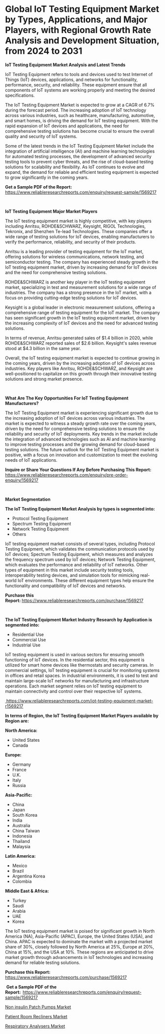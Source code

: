 <p><h1>Global IoT Testing Equipment Market by Types, Applications, and Major Players, with Regional Growth Rate Analysis and Development Situation, from 2024 to 2031</h1></p><p><strong>IoT Testing Equipment Market Analysis and Latest Trends</strong></p>
<p><p>IoT Testing Equipment refers to tools and devices used to test Internet of Things (IoT) devices, applications, and networks for functionality, performance, security, and reliability. These equipment ensure that all components of IoT systems are working properly and meeting the desired specifications.</p><p>The IoT Testing Equipment Market is expected to grow at a CAGR of 6.7% during the forecast period. The increasing adoption of IoT technology across various industries, such as healthcare, manufacturing, automotive, and smart homes, is driving the demand for IoT testing equipment. With the rapid expansion of IoT devices and applications, the need for comprehensive testing solutions has become crucial to ensure the overall quality and security of IoT systems.</p><p>Some of the latest trends in the IoT Testing Equipment Market include the integration of artificial intelligence (AI) and machine learning technologies for automated testing processes, the development of advanced security testing tools to prevent cyber threats, and the rise of cloud-based testing solutions for scalability and flexibility. As IoT continues to evolve and expand, the demand for reliable and efficient testing equipment is expected to grow significantly in the coming years.</p></p>
<p><strong>Get a Sample PDF of the Report:&nbsp;</strong> <a href="https://www.reliableresearchreports.com/enquiry/request-sample/1569217">https://www.reliableresearchreports.com/enquiry/request-sample/1569217</a></p>
<p>&nbsp;</p>
<p><strong>IoT Testing Equipment Major Market Players</strong></p>
<p><p>The IoT testing equipment market is highly competitive, with key players including Anritsu, ROHDE&SCHWARZ, Keysight, RIGOL Technologies, Tekronix, and Shenzhen Te-lead Technologies. These companies offer a wide range of testing solutions for IoT devices, enabling manufacturers to verify the performance, reliability, and security of their products.</p><p>Anritsu is a leading provider of testing equipment for the IoT market, offering solutions for wireless communications, network testing, and semiconductor testing. The company has experienced steady growth in the IoT testing equipment market, driven by increasing demand for IoT devices and the need for comprehensive testing solutions.</p><p>ROHDE&SCHWARZ is another key player in the IoT testing equipment market, specializing in test and measurement solutions for a wide range of industries. The company has a strong presence in the IoT market, with a focus on providing cutting-edge testing solutions for IoT devices.</p><p>Keysight is a global leader in electronic measurement solutions, offering a comprehensive range of testing equipment for the IoT market. The company has seen significant growth in the IoT testing equipment market, driven by the increasing complexity of IoT devices and the need for advanced testing solutions.</p><p>In terms of revenue, Anritsu generated sales of $1.4 billion in 2020, while ROHDE&SCHWARZ reported sales of $2.6 billion. Keysight's sales revenue stood at $4.3 billion in the same year.</p><p>Overall, the IoT testing equipment market is expected to continue growing in the coming years, driven by the increasing adoption of IoT devices across industries. Key players like Anritsu, ROHDE&SCHWARZ, and Keysight are well-positioned to capitalize on this growth through their innovative testing solutions and strong market presence.</p></p>
<p>&nbsp;</p>
<p><strong>What Are The Key Opportunities For IoT Testing Equipment Manufacturers?</strong></p>
<p><p>The IoT Testing Equipment market is experiencing significant growth due to the increasing adoption of IoT devices across various industries. The market is expected to witness a steady growth rate over the coming years, driven by the need for comprehensive testing solutions to ensure the reliability and security of IoT deployments. Key trends in the market include the integration of advanced technologies such as AI and machine learning to improve testing processes and the growing demand for cloud-based testing solutions. The future outlook for the IoT Testing Equipment market is positive, with a focus on innovation and customization to meet the evolving needs of IoT applications.</p></p>
<p><strong>Inquire or Share Your Questions If Any Before Purchasing This Report:</strong> <a href="https://www.reliableresearchreports.com/enquiry/pre-order-enquiry/1569217">https://www.reliableresearchreports.com/enquiry/pre-order-enquiry/1569217</a></p>
<p>&nbsp;</p>
<p><strong>Market Segmentation</strong></p>
<p><strong>The IoT Testing Equipment Market Analysis by types is segmented into:</strong></p>
<p><ul><li>Protocol Testing Equipment</li><li>Spectrum Testing Equipment</li><li>Network Testing Equipment</li><li>Others</li></ul></p>
<p><p>IoT testing equipment market consists of several types, including Protocol Testing Equipment, which validates the communication protocols used by IoT devices; Spectrum Testing Equipment, which measures and analyzes the frequency spectrum used by IoT devices; Network Testing Equipment, which evaluates the performance and reliability of IoT networks. Other types of equipment in this market include security testing tools, interoperability testing devices, and simulation tools for mimicking real-world IoT environments. These different equipment types help ensure the functionality and compatibility of IoT devices and networks.</p></p>
<p><strong>Purchase this Report:&nbsp;</strong><a href="https://www.reliableresearchreports.com/purchase/1569217">https://www.reliableresearchreports.com/purchase/1569217</a></p>
<p>&nbsp;</p>
<p><strong>The IoT Testing Equipment Market Industry Research by Application is segmented into:</strong></p>
<p><ul><li>Residential Use</li><li>Commercial Use</li><li>Industrial Use</li></ul></p>
<p><p>IoT testing equipment is used in various sectors for ensuring smooth functioning of IoT devices. In the residential sector, this equipment is utilized for smart home devices like thermostats and security cameras. In commercial settings, IoT testing equipment is crucial for monitoring systems in offices and retail spaces. In industrial environments, it is used to test and maintain large-scale IoT networks for manufacturing and infrastructure operations. Each market segment relies on IoT testing equipment to maintain connectivity and control over their respective IoT systems.</p></p>
<p><a href="https://www.reliableresearchreports.com/iot-testing-equipment-market-r1569217">&nbsp;https://www.reliableresearchreports.com/iot-testing-equipment-market-r1569217</a></p>
<p><strong>In terms of Region, the IoT Testing Equipment Market Players available by Region are:</strong></p>
<p>
    <p> <strong> North America: </strong>
        <ul>
            <li>United States</li>
            <li>Canada</li>
        </ul>
        </p> 
    <p> <strong> Europe: </strong>
        <ul>
            <li>Germany</li>
            <li>France</li>
            <li>U.K.</li>
            <li>Italy</li>
            <li>Russia</li>
        </ul>
        </p> 
    <p> <strong> Asia-Pacific: </strong>
        <ul>
            <li>China</li>
            <li>Japan</li>
            <li>South Korea</li>
            <li>India</li>
            <li>Australia</li>
            <li>China Taiwan</li>
            <li>Indonesia</li>
            <li>Thailand</li>
            <li>Malaysia</li>
        </ul>
        </p> 
    <p> <strong> Latin America: </strong>
        <ul>
            <li>Mexico</li>
            <li>Brazil</li>
            <li>Argentina Korea</li>
            <li>Colombia</li>
        </ul>
        </p> 
    <p> <strong> Middle East & Africa: </strong>
        <ul>
            <li>Turkey</li>
            <li>Saudi</li>
            <li>Arabia</li>
            <li>UAE</li>
            <li>Korea</li>
        </ul>
    </p>
    </p>
<p><p>The IoT testing equipment market is poised for significant growth in North America (NA), Asia-Pacific (APAC), Europe, the United States (USA), and China. APAC is expected to dominate the market with a projected market share of 30%, closely followed by North America at 25%, Europe at 20%, China at 15%, and the USA at 10%. These regions are anticipated to drive market growth through advancements in IoT technologies and increasing demand for reliable testing solutions.</p></p>
<p><strong>Purchase this Report: </strong><a href="https://www.reliableresearchreports.com/purchase/1569217">https://www.reliableresearchreports.com/purchase/1569217</a></p>
<p>&nbsp;<strong>Get a Sample PDF of the Report:&nbsp;&nbsp;</strong><a href="https://www.reliableresearchreports.com/enquiry/request-sample/1569217">https://www.reliableresearchreports.com/enquiry/request-sample/1569217</a></p>
<p><strong></strong></p>
<p><p><a href="https://www.linkedin.com/pulse/non-insulin-patch-pumps-market-size-reveals-best-marketing-kmd7e?trackingId=3ZE1Xv4fFW6mqzrym7tJzg%3D%3D">Non insulin Patch Pumps Market</a></p><p><a href="https://www.linkedin.com/pulse/patient-room-recliners-market-size-outlook-forecast-2024-cbrie?trackingId=c2AL6E6GSz8pL4AdC5%2Fr7w%3D%3D">Patient Room Recliners Market</a></p><p><a href="https://www.linkedin.com/pulse/respiratory-analysers-market-size-trends-complete-industry-5lgde?trackingId=3gFsoTcC4iEHEp0sUwIAgg%3D%3D">Respiratory Analysers Market</a></p></p>
